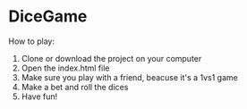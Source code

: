 # DiceGame

How to play:

1. Clone or download the project on your computer
2. Open the index.html file
3. Make sure you play with a friend, beacuse it's a 1vs1 game
4. Make a bet and roll the dices
5. Have fun!
